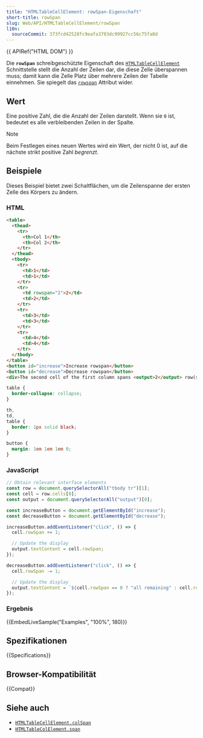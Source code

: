 ```yaml
---
title: "HTMLTableCellElement: rowSpan-Eigenschaft"
short-title: rowSpan
slug: Web/API/HTMLTableCellElement/rowSpan
l10n:
  sourceCommit: 373fcd42528fc9eafa3703dc99927cc56c75fa8d
---
```


{{ APIRef("HTML DOM") }}

Die **`rowSpan`** schreibgeschützte Eigenschaft des [`HTMLTableCellElement`](/de/docs/Web/API/HTMLTableCellElement) Schnittstelle stellt die Anzahl der Zeilen dar, die diese Zelle überspannen muss; damit kann die Zelle Platz über mehrere Zeilen der Tabelle einnehmen. Sie spiegelt das [`rowspan`](/de/docs/Web/HTML/Reference/Elements/td#colspan) Attribut wider.

## Wert

Eine positive Zahl, die die Anzahl der Zeilen darstellt. Wenn sie `0` ist, bedeutet es alle verbleibenden Zeilen in der Spalte.

> [!NOTE]
> Beim Festlegen eines neuen Wertes wird ein Wert, der nicht 0 ist, auf die nächste strikt positive Zahl _begrenzt_.

## Beispiele

Dieses Beispiel bietet zwei Schaltflächen, um die Zeilenspanne der ersten Zelle des Körpers zu ändern.

### HTML

```html
<table>
  <thead>
    <tr>
      <th>Col 1</th>
      <th>Col 2</th>
    </tr>
  </thead>
  <tbody>
    <tr>
      <td>1</td>
      <td>1</td>
    </tr>
    <tr>
      <td rowspan="2">2</td>
      <td>2</td>
    </tr>
    <tr>
      <td>3</td>
      <td>3</td>
    </tr>
    <tr>
      <td>4</td>
      <td>4</td>
    </tr>
  </tbody>
</table>
<button id="increase">Increase rowspan</button>
<button id="decrease">Decrease rowspan</button>
<div>The second cell of the first column spans <output>2</output> row(s).</div>
```

```css hidden
table {
  border-collapse: collapse;
}

th,
td,
table {
  border: 1px solid black;
}

button {
  margin: 1em 1em 1em 0;
}
```

### JavaScript

```js
// Obtain relevant interface elements
const row = document.querySelectorAll("tbody tr")[1];
const cell = row.cells[0];
const output = document.querySelectorAll("output")[0];

const increaseButton = document.getElementById("increase");
const decreaseButton = document.getElementById("decrease");

increaseButton.addEventListener("click", () => {
  cell.rowSpan += 1;

  // Update the display
  output.textContent = cell.rowSpan;
});

decreaseButton.addEventListener("click", () => {
  cell.rowSpan -= 1;

  // Update the display
  output.textContent = `${cell.rowSpan == 0 ? "all remaining" : cell.rowSpan}`;
});
```

### Ergebnis

{{EmbedLiveSample("Examples", "100%", 180)}}

## Spezifikationen

{{Specifications}}

## Browser-Kompatibilität

{{Compat}}

## Siehe auch

- [`HTMLTableCellElement.colSpan`](/de/docs/Web/API/HTMLTableCellElement/colSpan)
- [`HTMLTableColElement.span`](/de/docs/Web/API/HTMLTableColElement/span)

